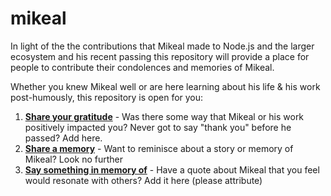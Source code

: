 # mikeal
In light of the the contributions that Mikeal made to Node.js and the larger ecosystem and his recent passing this repository will provide a place for people to contribute their condolences and memories of Mikeal.

Whether you knew Mikeal well or are here learning about his life & his work post-humously, this repository is open for you:

1. **[Share your gratitude](./gratitude/README.md)** - Was there some way that Mikeal or his work positively impacted you? Never got to say "thank you" before he passed? Add here.
2. **[Share a memory](./memories/README.md)** - Want to reminisce about a story or memory of Mikeal? Look no further
3. **[Say something in memory of](./QUOTES.md)** - Have a quote about Mikeal that you feel would resonate with others? Add it here (please attribute)

